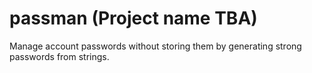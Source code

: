 # passman (Project name TBA)
Manage account passwords without storing them by generating strong passwords from strings.
